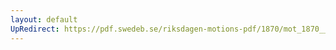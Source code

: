 ```yaml
---
layout: default
UpRedirect: https://pdf.swedeb.se/riksdagen-motions-pdf/1870/mot_1870__ak__00076/mot_1870__ak__00076_002.pdf
---
```

